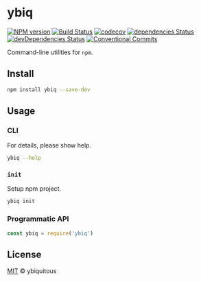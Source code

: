 # ybiq

[![NPM version](https://img.shields.io/npm/v/ybiq.svg)](https://www.npmjs.com/package/ybiq)
[![Build Status](https://travis-ci.org/ybiquitous/ybiq.svg?branch=master)](https://travis-ci.org/ybiquitous/ybiq)
[![codecov](https://codecov.io/gh/ybiquitous/ybiq/branch/master/graph/badge.svg)](https://codecov.io/gh/ybiquitous/ybiq)
[![dependencies Status](https://david-dm.org/ybiquitous/ybiq/status.svg)](https://david-dm.org/ybiquitous/ybiq)
[![devDependencies Status](https://david-dm.org/ybiquitous/ybiq/dev-status.svg)](https://david-dm.org/ybiquitous/ybiq?type=dev)
[![Conventional Commits](https://img.shields.io/badge/Conventional%20Commits-1.0.0-yellow.svg)](https://conventionalcommits.org)

Command-line utilities for `npm`.

## Install

```sh
npm install ybiq --save-dev
```

## Usage

### CLI

For details, please show help.

```sh
ybiq --help
```

### `init`

Setup npm project.

```sh
ybiq init
```

### Programmatic API

```js
const ybiq = require('ybiq')
```

## License

[MIT](LICENSE) © ybiquitous

